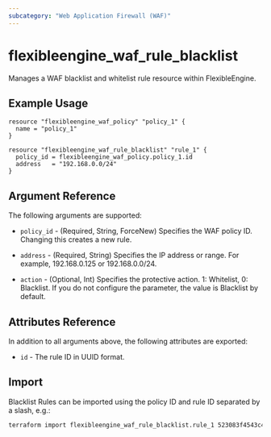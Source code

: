 ```yaml
---
subcategory: "Web Application Firewall (WAF)"
---
```


# flexibleengine_waf_rule_blacklist

Manages a WAF blacklist and whitelist rule resource within FlexibleEngine.

## Example Usage

```hcl
resource "flexibleengine_waf_policy" "policy_1" {
  name = "policy_1"
}

resource "flexibleengine_waf_rule_blacklist" "rule_1" {
  policy_id = flexibleengine_waf_policy.policy_1.id
  address   = "192.168.0.0/24"
}
```

## Argument Reference

The following arguments are supported:

* `policy_id` - (Required, String, ForceNew) Specifies the WAF policy ID. Changing this creates a new rule.

* `address` - (Required, String) Specifies the IP address or range. For example, 192.168.0.125 or 192.168.0.0/24.

* `action` - (Optional, Int) Specifies the protective action. 1: Whitelist, 0: Blacklist.
  If you do not configure the parameter, the value is Blacklist by default.

## Attributes Reference

In addition to all arguments above, the following attributes are exported:

* `id` - The rule ID in UUID format.

## Import

Blacklist Rules can be imported using the policy ID and rule ID
separated by a slash, e.g.:

```sh
terraform import flexibleengine_waf_rule_blacklist.rule_1 523083f4543c497faecd25fcfcc0b2a0/e7f49f736bc74b828ce45e0e5c49d156
```
